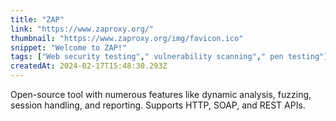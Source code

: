 ```yaml
---
title: "ZAP"
link: "https://www.zaproxy.org/"
thumbnail: "https://www.zaproxy.org/img/favicon.ico"
snippet: "Welcome to ZAP!"
tags: ["Web security testing"," vulnerability scanning"," pen testing"]
createdAt: 2024-02-17T15:48:30.293Z
---
```

Open-source tool with numerous features like dynamic analysis, fuzzing, session handling, and reporting. Supports HTTP, SOAP, and REST APIs.
